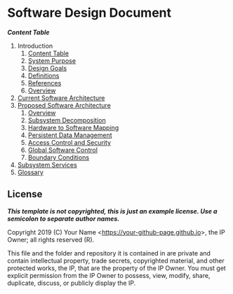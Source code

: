 # Software Design Document

***Content Table***

1. Introduction
   1. [Content Table](#11-content-table)
   2. [System Purpose](#12-system-purpose)
   3. [Design Goals](#13-design-goals)
   4. [Definitions](#14-definitions)
   5. [References](#15-references)
   6. [Overview](#16-overview)
2. [Current Software Architecture](#2-current-software-architecture])
3. [Proposed Software Architecture](#3-proposed-software-architecture)
   1. [Overview](#31-overview)
   2. [Subsystem Decomposition](#32-subsystem-decomposition)
   3. [Hardware to Software Mapping](#33-hardware-to-software-mapping)
   4. [Persistent Data Management](#34-persistent-data-management)
   5. [Access Control and Security](#35-access-control-and-security)
   6. [Global Software Control](#36-global-software-control)
   7. [Boundary Conditions](#37-boundary-conditions)
4. [Subsystem Services](#4-subsystem-services)
5. [Glossary](#5-glossary)

## License

***This template is not copyrighted, this is just an example license. Use a semicolon to separate author names.***

Copyright 2019 (C) Your Name <<https://your-github-page.github.io>>, the IP Owner; all rights reserved (R).

This file and the folder and repository it is contained in are private and contain intellectual property, trade secrets, copyrighted material, and other protected works, the IP, that are the property of the IP Owner. You must get explicit permission from the IP Owner to possess, view, modify, share, duplicate, discuss, or publicly display the IP.
